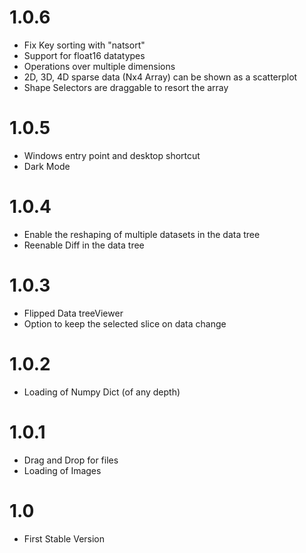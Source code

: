# 1.0.6
- Fix Key sorting with "natsort"
- Support for float16 datatypes
- Operations over multiple dimensions
- 2D, 3D, 4D sparse data (Nx4 Array) can be shown as a scatterplot
- Shape Selectors are draggable to resort the array

# 1.0.5
- Windows entry point and desktop shortcut
- Dark Mode

# 1.0.4
- Enable the reshaping of multiple datasets in the data tree
- Reenable Diff in the data tree

# 1.0.3
- Flipped Data treeViewer
- Option to keep the selected slice on data change

# 1.0.2
- Loading of Numpy Dict (of any depth)

# 1.0.1
- Drag and Drop for files
- Loading of Images

# 1.0
- First Stable Version